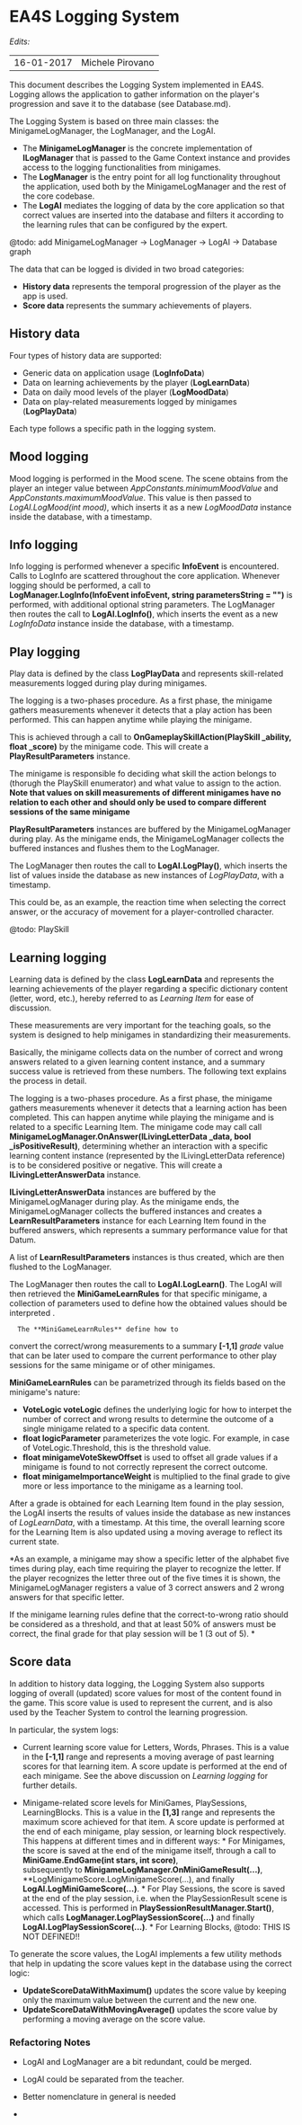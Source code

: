 EA4S Logging System
===============

*Edits:*

<table>
  <tr>
    <td>16-01-2017</td>
    <td>Michele Pirovano</td>
  </tr>
</table>

This document describes the Logging System implemented in EA4S.
Logging allows the application to gather information on the player's progression
 and save it to the database (see Database.md).

The Logging System is based on three main classes: 
 the MinigameLogManager, the LogManager, and the LogAI.
  * The **MinigameLogManager** is the  concrete implementation of **ILogManager** 
   that is passed to the Game Context instance
    and provides access to the logging functionalities from minigames.
  * The **LogManager** is the entry point for all log functionality throughout the 
    application, used both by the MinigameLogManager and the rest of the core codebase.
  * The **LogAI** mediates the logging of data by the core application 
    so that correct values are inserted into the database
    and filters it according to the learning rules that can be configured by the expert.
 
@todo: add MinigameLogManager -> LogManager -> LogAI -> Database graph


The data that can be logged is divided in two broad categories:
 * **History data** represents the temporal progression of the player as the app is used. 
 * **Score data** represents the summary achievements of players. 

 
## History data

Four types of history data are supported:
 * Generic data on application usage (**LogInfoData**)
 * Data on learning achievements by the player (**LogLearnData**)
 * Data on daily mood levels of the player (**LogMoodData**)
 * Data on play-related measurements logged by minigames (**LogPlayData**)

Each type follows a specific path in the logging system.

## Mood logging

Mood logging is performed in the Mood scene.
The scene obtains from the player an integer value 
between *AppConstants.minimumMoodValue* and *AppConstants.maximumMoodValue*.
This value is then passed to *LogAI.LogMood(int mood)*,
 which inserts it as a new *LogMoodData* instance inside the database,
  with a timestamp.
 
## Info logging

Info logging is performed whenever a specific **InfoEvent** is encountered.
Calls to LogInfo are scattered throughout the core application.
Whenever logging should be performed, a call to  
 **LogManager.LogInfo(InfoEvent infoEvent, string parametersString = "")**
  is performed, with additional optional string parameters.
 The LogManager then routes the call to 
 **LogAI.LogInfo()**, which 
  inserts the event as a new *LogInfoData* instance
   inside the database, with a timestamp.
   
   
## Play logging

 Play data is defined by the class
 **LogPlayData** and represents 
  skill-related measurements 
   logged during play during minigames.
   
The logging is a two-phases procedure.
 As a first phase, the minigame gathers measurements whenever it detects that 
  a play action has been performed. This can happen anytime while playing the minigame.
  
This is achieved 
 through a call to **OnGameplaySkillAction(PlaySkill _ability, float _score)**
  by the minigame code.
  This will create a **PlayResultParameters** instance.
  
The minigame is responsible fo deciding what skill 
 the action belongs to (thorugh the PlaySkill enumerator)
 and what value to assign to the action.
 **Note that values on skill measurements of different
  minigames have no relation to each other and should only be used
   to compare different sessions of the same minigame**
  
  **PlayResultParameters** instances are 
 buffered by the MinigameLogManager during play. 
  As the minigame ends, the MinigameLogManager
   collects the buffered instances
    and flushes them to the LogManager.
   
 The LogManager then routes the call to 
 **LogAI.LogPlay()**, which 
  inserts the list of values inside the database as new
 instances of *LogPlayData*, with a timestamp.
   
   This could be, as an example,
    the reaction time when selecting the correct answer,
 or the accuracy of movement for a player-controlled character. 
	 
   
  @todo: PlaySkill
  
## Learning logging

Learning data is defined by the class
 **LogLearnData** and represents 
  the learning achievements of the player
   regarding a specific dictionary content (letter, word, etc.),
    hereby referred to as *Learning Item* for ease of discussion.

These measurements are very important for the teaching goals,
 so the system is designed to help minigames 
 in standardizing their measurements.
 
 Basically, the minigame collects data on the number of correct
  and wrong answers related to a given learning content instance,
   and a summary success value is retrieved from these numbers.
 The following text explains the process in detail.
	
The logging is a two-phases procedure.
 As a first phase, the minigame gathers measurements whenever it detects that 
  a learning action has been completed. 
  This can happen anytime while playing the minigame
   and is related to a specific Learning Item.
The minigame code may call call **MinigameLogManager.OnAnswer(ILivingLetterData _data, bool _isPositiveResult)**,
 determining whether an interaction with a specific learning content instance
  (represented by the ILivingLetterData reference) is to be considered positive or negative.
  This will create a **ILivingLetterAnswerData** instance.
   
  **ILivingLetterAnswerData** instances are buffered by the MinigameLogManager during play. 
  As the minigame ends, the MinigameLogManager collects the buffered instances
    and creates a **LearnResultParameters** instance
	 for each Learning Item found in the buffered answers,
	 which represents a summary performance 
	  value for that Datum.

 A list of **LearnResultParameters** instances is thus created, 
  which are then flushed to the LogManager.
  
 The LogManager then routes the call to 
 **LogAI.LogLearn()**.
  The LogAI will then retrieved the **MiniGameLearnRules**
   for that specific minigame,
   a collection of parameters  used to define how the obtained values should be interpreted .
  
	  The **MiniGameLearnRules** define how to 
  convert the correct/wrong measurements to a summary **[-1,1]** *grade* value
   that can be later used to compare the current performance 
 to other play sessions for the same minigame or  of other minigames.
  
 **MiniGameLearnRules** can be parametrized through its fields based on the minigame's nature:
  * **VoteLogic voteLogic** defines the underlying logic for 
   how to interpet the number of correct and wrong results to determine the outcome of a single minigame
    related to a specific data content.
  * **float logicParameter** parameterizes the vote logic. For example, in case of VoteLogic.Threshold, this is the threshold value.
  * **float minigameVoteSkewOffset** is used to offset all grade values if a minigame is found to not correctly represent the correct outcome.
  * **float minigameImportanceWeight** is multiplied to 
   the final grade to give more or less importance to the minigame as a learning tool.

  After a grade is obtained for each Learning Item found in the play session,
   the LogAI inserts the results of values inside the database as new
 instances of *LogLearnData*, with a timestamp.
   At this time, the overall learning score for the Learning Item is also updated
 using a moving average to reflect its current state.
	  
*As an example, a minigame may show a specific letter of the alphabet
 five times during play, each time requiring the player to recognize the letter.
 If the player recognizes the letter three out of the five times it is shown,
  the MinigameLogManager registers a value of 3 correct answers and 2 wrong answers 
   for that specific letter.
   
 If the minigame learning rules define that the 
  correct-to-wrong ratio should be considered as a threshold,
   and that at least 50% of answers must be correct, the final 
    grade for that play session will be 1 (3 out of 5).
	*
  
  
  

## Score data

In addition to history data logging,
 the Logging System also supports logging of overall (updated)
  score values for most of the content found in the game. 
 This score value is used to represent the current,
  and is also used by the Teacher System to control the learning progression.
 
In particular, the system logs:
  * Current learning score value for Letters, Words, Phrases. 
    This is a value in the **[-1,1]** range and represents a moving average of 
	 past learning scores for that learning item. 
	 A score update is performed at the end of each minigame.
	 See the above discussion on *Learning logging* for further details.
  
  * Minigame-related score levels for MiniGames, PlaySessions, LearningBlocks.
     This is a value in the **[1,3]** range and represents 
	  the maximum score achieved for that item.
	  A score update is performed at the end of each minigame, play session, or learning block respectively.
	  This happens at different times and in different ways:
	    * For Minigames, the score is saved at the end of the minigame itself, through 
	    a call to **MiniGame.EndGame(int stars, int score)**,  
		  subsequently to **MinigameLogManager.OnMiniGameResult(...)**,
		  **LogMinigameScore.LogMinigameScore(...), and finally **LogAI.LogMiniGameScore(...)**.
	    * For Play Sessions, the score is saved at the end of  the play session,
	    i.e. when the PlaySessionResult scene is accessed.
		 This is performed  in **PlaySessionResultManager.Start()**,
		  which calls **LogManager.LogPlaySessionScore(...)** 
		   and finally **LogAI.LogPlaySessionScore(...)**.
		* For Learning Blocks, 
			@todo: THIS IS NOT DEFINED!!
	   

	  
  
  
   
To generate the score values, 
 the LogAI implements a few utility methods that help in 
  updating the score values kept in the database using the correct logic:
  * **UpdateScoreDataWithMaximum()** updates the score value by keeping only the maximum value between the current and the new one.
  * **UpdateScoreDataWithMovingAverage()** updates the score value by performing a moving average on the score value.


### Refactoring Notes

 * LogAI and LogManager are a bit redundant, could be merged. 
 * LogAI could be separated from the teacher.
 * Better nomenclature in general is needed
 
 * 
